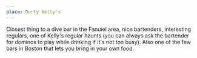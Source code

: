 ```yaml
---
place: Durty Nelly's
---
```

Closest thing to a dive bar in the Fanuiel area, nice bartenders, interesting
regulars, one of Kelly's regular haunts (you can always ask the bartender for
    dominos to play while drinking if it's not too busy).  Also one of the few
bars in Boston that lets you bring in your own food.
